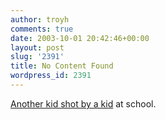 ```yaml
---
author: troyh
comments: true
date: 2003-10-01 20:42:46+00:00
layout: post
slug: '2391'
title: No Content Found
wordpress_id: 2391
---
```


[Another kid shot by a kid](http://www.cnn.com/2003/US/West/10/01/school.shooting.ap/index.html) at school.

